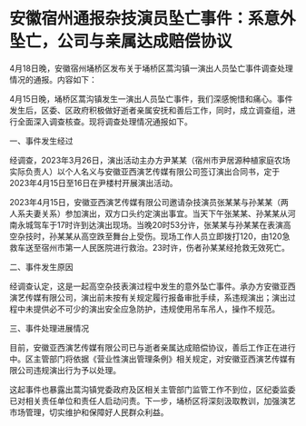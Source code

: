 # 安徽宿州通报杂技演员坠亡事件：系意外坠亡，公司与亲属达成赔偿协议

4月18日晚，安徽宿州埇桥区发布​关于埇桥区蒿沟镇一演出人员坠亡事件调查处理情况的通报。内容如下：

4月15日晚，埇桥区蒿沟镇发生一演出人员坠亡事件，我们深感惋惜和痛心。事件发生后，区委、区政府积极做好逝者亲属安抚和善后工作，同时，成立调查组，进行全面深入调查核查。现将调查处理情况通报如下。

一、事件发生经过

经调查，2023年3月26日，演出活动主办方尹某某（宿州市尹居源种植家庭农场实际负责人）以个人名义与安徽亚西演艺传媒有限公司签订演出合同书，定于2023年4月15日至16日在尹楼村开展演出活动。

2023年4月15日，安徽亚西演艺传媒有限公司邀请杂技演员张某某与孙某某（两人系夫妻关系）参加演出，双方口头约定演出事宜。当天下午张某某、孙某某从河南永城驾车于17时许到达演出现场。当晚20时53分许，张某某与孙某某在表演高空杂技时，孙某某从高空跌至舞台上受伤。现场工作人员立即拨打120，由120急救车送至宿州市第一人民医院进行救治。23时许，伤者孙某某经抢救无效死亡。

二、事件发生原因

经调查认定，这是一起高空杂技表演过程中发生的意外坠亡事件。承办方安徽亚西演艺传媒有限公司，演出前未按有关规定履行报备审批手续，系违规演出；演出过程中未提供必不可少的演出安全应急防护，违规使用吊车吊人，操作不规范。

三、事件处理进展情况

目前，安徽亚西演艺传媒有限公司已与逝者亲属达成赔偿协议，善后工作正在进行中。区主管部门将依据《营业性演出管理条例》相关规定，对安徽亚西演艺传媒有限公司违规演出行为予以处理。

这起事件也暴露出蒿沟镇党委政府及区相关主管部门监管工作不到位，区纪委监委已对相关责任单位和责任人启动问责。下一步，埇桥区将深刻汲取教训，加强演艺市场管理，切实维护和保障好人民群众利益。

